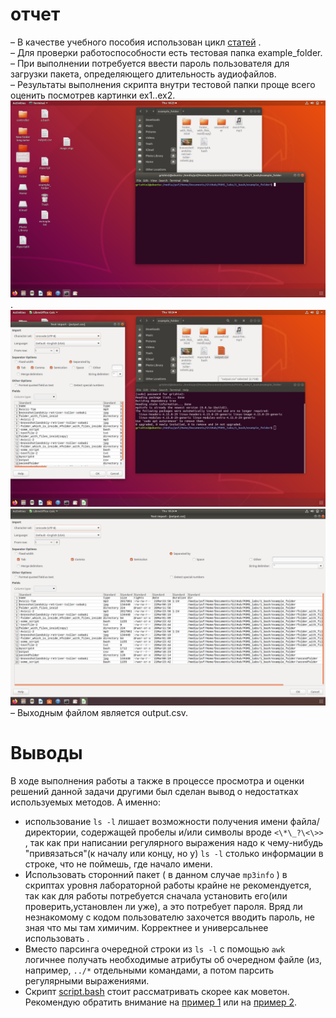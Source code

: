 # отчет
– В качестве учебного пособия использован цикл [статей](https://habr.com/ru/company/ruvds/blog/325522/ ) .  
– Для проверки работоспособности есть тестовая папка example_folder.  
– При выполнении потребуется ввести пароль пользователя для загрузки пакета, определяющего длительность аудиофайлов.  
– Результаты выполнения скрипта внутри тестовой папки проще всего оценить посмотрев картинки ex1..ex2. 
![ex1](ex1.png).
![ex2](ex2.png)
![ex3](ex3.png)
– Выходным файлом является output.csv.  
# Выводы
В ходе выполнения работы а также в процессе просмотра и оценки решений данной задачи другими был сделан вывод о недостатках используемых методов. А именно:
- использование ```ls -l``` лишает возможности получения имени файла/директории, содержащей пробелы и/или символы вроде ```<\*\_?\<\>> ```, так как при написании регулярного выражения надо к чему-нибудь "привязаться"(к началу или концу, но у) ```ls -l``` столько информации в строке, что не поймешь, где начало имени.
- Использовать сторонний пакет ( в данном случае ```mp3info``` ) в скриптах уровня лабораторной работы крайне не рекомендуется, так как для работы потребуется сначала установить его(или проверить,установлен ли уже), а это потребует пароля. Вряд ли незнакомому с кодом пользователю захочется вводить пароль, не зная что мы там химичим. Корректнее и универсальнее использовать <ffmpeg>.
- Вместо парсинга очередной строки из ```ls -l``` с помощью ```awk``` логичнее получать необходимые атрибуты об очередном файле (из, например, ```../*``` отдельными командами, а потом парсить регулярными выражениями.
- Скрипт [script.bash](https://github.com/grishinKirill/POMS_labs/blob/master/1_bash/script.bash) стоит рассматривать скорее как моветон. Рекомендую обратить внимание на [пример 1](https://github.com/NightFozy/labs/blob/master/lab_1.sh) или на [пример 2](https://github.com/ToshbI4/ITMORobSoft/blob/master/first/lab1).